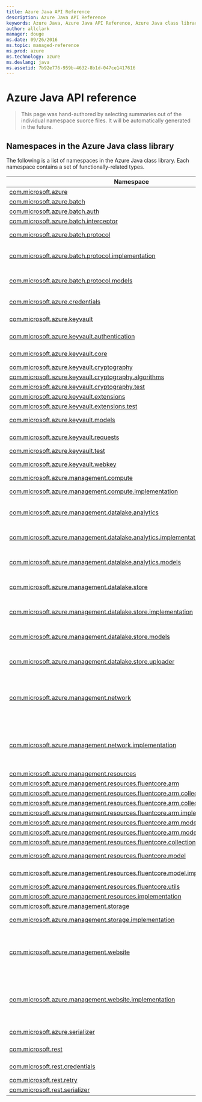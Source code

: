 ```yaml
---
title: Azure Java API Reference
description: Azure Java API Reference
keywords: Azure Java, Azure Java API Reference, Azure Java class library
author: allclark
manager: douge
ms.date: 09/26/2016
ms.topic: managed-reference
ms.prod: azure
ms.technology: azure
ms.devlang: java
ms.assetid: 7b92e776-959b-4632-8b1d-047ce1417616
---
```


# Azure Java API reference

> This page was hand-authored by selecting summaries out of the individual namespace suorce files.
> It will be automatically generated in the future.

## Namespaces in the Azure Java class library

The following is a list of namespaces in the Azure Java class library. Each namespace contains a set of functionally-related types.

<table class="table table-bordered table-striped table-condensed">
<thead>
   <tr>
      <th>Namespace</th>
      <th>Description</th>
   </tr>
</thead>
<tr>
   <td><a href="com.microsoft.azure">com.microsoft.azure</a></td>
   <td>This package contains the `com.microsoft.azure._azure` rollup client.
   </td>
</tr>
<tr>
   <td><a href="com.microsoft.azure.batch">com.microsoft.azure.batch</a></td>
   <td>This package contains the classes for `com.microsoft.azure.batch._batch_client`.
   </td>
</tr>
<tr>
   <td><a href="com.microsoft.azure.batch.auth">com.microsoft.azure.batch.auth</a></td>
   <td>
   </td>
</tr>
<tr>
   <td><a href="com.microsoft.azure.batch.interceptor">com.microsoft.azure.batch.interceptor</a></td>
   <td>
   </td>
</tr>
<tr>
   <td><a href="com.microsoft.azure.batch.protocol">com.microsoft.azure.batch.protocol</a></td>
   <td>This package contains the classes for `com.microsoft.azure.batch.protocol._batch_service_client`.
   A client for issuing REST requests to the `com.microsoft.azure._azure` Batch service.
   </td>
</tr>
<tr>
   <td><a href="com.microsoft.azure.batch.protocol.implementation">com.microsoft.azure.batch.protocol.implementation</a></td>
   <td>This package contains the implementation classes for `com.microsoft.azure.batch.protocol._batch_service_client`.
   A client for issuing REST requests to the `com.microsoft.azure._azure`
   </td>
</tr>
<tr>
   <td><a href="com.microsoft.azure.batch.protocol.models">com.microsoft.azure.batch.protocol.models</a></td>
   <td>This package contains the models classes for `com.microsoft.azure.batch.protocol._batch_service_client`.
   A client for issuing REST requests to the `com.microsoft.azure._azure` Batch service.
   </td>
</tr>
<tr>
   <td><a href="com.microsoft.azure.credentials">com.microsoft.azure.credentials</a></td>
   <td>The package provides 2 credential classes that work with AutoRest generated `com.microsoft.azure._azure` clients for authentication purposes through `com.microsoft.azure._azure`.
   </td>
</tr>
<tr>
   <td><a href="com.microsoft.azure.keyvault">com.microsoft.azure.keyvault</a></td>
   <td>This package contains the classes for `com.microsoft.azure.keyvault._key_vault_client`. Performs cryptographic key operations and vault operations against the Key Vault service.
   </td>
</tr>
<tr>
   <td><a href="com.microsoft.azure.keyvault.authentication">com.microsoft.azure.keyvault.authentication</a></td>
   <td>This package contains the classes for `com.microsoft.azure.keyvault._key_vault_client`. Performs cryptographic key operations and vault operations against the Key Vault service.
   </td>
</tr>
<tr>
   <td><a href="com.microsoft.azure.keyvault.core">com.microsoft.azure.keyvault.core</a></td>
   <td>This package contains the interface for `com.microsoft.azure.keyvault.core._i_key` and `com.microsoft.azure.keyvault.core._i_key_resolver`.
   </td>
</tr>
<tr>
   <td><a href="com.microsoft.azure.keyvault.cryptography">com.microsoft.azure.keyvault.cryptography</a></td>
   <td>
   </td>
</tr>
<tr>
   <td><a href="com.microsoft.azure.keyvault.cryptography.algorithms">com.microsoft.azure.keyvault.cryptography.algorithms</a></td>
   <td>
   </td>
</tr>
<tr>
   <td><a href="com.microsoft.azure.keyvault.cryptography.test">com.microsoft.azure.keyvault.cryptography.test</a></td>
   <td>
   </td>
</tr>
<tr>
   <td><a href="com.microsoft.azure.keyvault.extensions">com.microsoft.azure.keyvault.extensions</a></td>
   <td>
   </td>
</tr>
<tr>
   <td><a href="com.microsoft.azure.keyvault.extensions.test">com.microsoft.azure.keyvault.extensions.test</a></td>
   <td>
   </td>
</tr>
<tr>
   <td><a href="com.microsoft.azure.keyvault.models">com.microsoft.azure.keyvault.models</a></td>
   <td>This package contains the models classes for `com.microsoft.azure.keyvault._key_vault_client`. Performs cryptographic key operations and vault operations against the Key Vault service.
   </td>
</tr>
<tr>
   <td><a href="com.microsoft.azure.keyvault.requests">com.microsoft.azure.keyvault.requests</a></td>
   <td>This package contains the classes for `com.microsoft.azure.keyvault._key_vault_client`. Performs cryptographic key operations and vault operations against the Key Vault service.
   </td>
</tr>
<tr>
   <td><a href="com.microsoft.azure.keyvault.test">com.microsoft.azure.keyvault.test</a></td>
   <td>
   </td>
</tr>
<tr>
   <td><a href="com.microsoft.azure.keyvault.webkey">com.microsoft.azure.keyvault.webkey</a></td>
   <td>This package contains the classes for `com.microsoft.azure.keyvault._key_vault_client`. Performs cryptographic key operations and vault operations against the Key Vault service.
   </td>
</tr>
<tr>
   <td><a href="com.microsoft.azure.management.compute">com.microsoft.azure.management.compute</a></td>
   <td>This package contains the classes for ComputeManagementClient. The Compute Management Client.
   </td>
</tr>
<tr>
   <td><a href="com.microsoft.azure.management.compute.implementation">com.microsoft.azure.management.compute.implementation</a></td>
   <td>This package contains the implementation classes for ComputeManagementClient. The Compute Management Client.
   </td>
</tr>
<tr>
   <td><a href="com.microsoft.azure.management.datalake.analytics">com.microsoft.azure.management.datalake.analytics</a></td>
   <td>This package contains the classes for `com.microsoft.azure.management.datalake.analytics._data_lake_analytics_catalog_management_client`. Creates an `com.microsoft.azure._azure` Data Lake Analytics catalog client.
   </td>
</tr>
<tr>
   <td><a href="com.microsoft.azure.management.datalake.analytics.implementation">com.microsoft.azure.management.datalake.analytics.implementation</a></td>
   <td>This package contains the implementation classes for `com.microsoft.azure.management.datalake.analytics._data_lake_analytics_catalog_management_client`. Creates an `com.microsoft.azure._azure` Data Lake Analytics catalog client.
   </td>
</tr>
<tr>
   <td><a href="com.microsoft.azure.management.datalake.analytics.models">com.microsoft.azure.management.datalake.analytics.models</a></td>
   <td>This package contains the models classes for `com.microsoft.azure.management.datalake.analytics._data_lake_analytics_catalog_management_client`. Creates an `com.microsoft.azure._azure` Data Lake Analytics catalog client.
   </td>
</tr>
<tr>
   <td><a href="com.microsoft.azure.management.datalake.store">com.microsoft.azure.management.datalake.store</a></td>
   <td>This package contains the classes for `com.microsoft.azure.management.datalake.store._data_lake_store_file_system_management_client`. Creates an `com.microsoft.azure._azure` Data Lake Store filesystem client.
   </td>
</tr>
<tr>
   <td><a href="com.microsoft.azure.management.datalake.store.implementation">com.microsoft.azure.management.datalake.store.implementation</a></td>
   <td>This package contains the implementation classes for `com.microsoft.azure.management.datalake.store._data_lake_store_file_system_management_client`. Creates an `com.microsoft.azure._azure` Data Lake Store filesystem client.
   </td>
</tr>
<tr>
   <td><a href="com.microsoft.azure.management.datalake.store.models">com.microsoft.azure.management.datalake.store.models</a></td>
   <td>This package contains the models classes for `com.microsoft.azure.management.datalake.store._data_lake_store_file_system_management_client`. Creates an `com.microsoft.azure._azure` Data Lake Store filesystem client.
   </td>
</tr>
<tr>
   <td><a href="com.microsoft.azure.management.datalake.store.uploader">com.microsoft.azure.management.datalake.store.uploader</a></td>
   <td>This package contains the classes for `com.microsoft.azure.management.datalake.store.uploader._data_lake_store_uploader`. The client used to efficiently and rapidly upload files into an `com.microsoft.azure._azure` Data Lake Store account.
   </td>
</tr>
<tr>
   <td><a href="com.microsoft.azure.management.network">com.microsoft.azure.management.network</a></td>
   <td>This package contains the classes for NetworkManagementClient. The Microsoft `com.microsoft.azure._azure``com.microsoft.azure.management.network._network` management API provides a RESTful set of web services that interact with Microsoft `com.microsoft.azure._azure``com.microsoft.azure.management.network._networks` service to manage your network resrources. The API has entities that capture the relationship between an end user and the Microsoft `com.microsoft.azure._azure``com.microsoft.azure.management.network._networks` service.
   </td>
</tr>
<tr>
   <td><a href="com.microsoft.azure.management.network.implementation">com.microsoft.azure.management.network.implementation</a></td>
   <td>This package contains the implementation classes for NetworkManagementClient. The Microsoft `com.microsoft.azure._azure``com.microsoft.azure.management.network._network` management API provides a RESTful set of web services that interact with Microsoft `com.microsoft.azure._azure``com.microsoft.azure.management.network._networks` service to manage your network resrources. The API has entities that capture the relationship between an end user and the Microsoft `com.microsoft.azure._azure``com.microsoft.azure.management.network._networks` service.
   </td>
</tr>
<tr>
   <td><a href="com.microsoft.azure.management.resources">com.microsoft.azure.management.resources</a></td>
   <td>This package contains the classes for ResourceManagementClient.
   </td>
</tr>
<tr>
   <td><a href="com.microsoft.azure.management.resources.fluentcore.arm">com.microsoft.azure.management.resources.fluentcore.arm</a></td>
   <td>This package contains the base class for resource collections.
   </td>
</tr>
<tr>
   <td><a href="com.microsoft.azure.management.resources.fluentcore.arm.collection">com.microsoft.azure.management.resources.fluentcore.arm.collection</a></td>
   <td>
   </td>
</tr>
<tr>
   <td><a href="com.microsoft.azure.management.resources.fluentcore.arm.collection.implementation">com.microsoft.azure.management.resources.fluentcore.arm.collection.implementation</a></td>
   <td>
   </td>
</tr>
<tr>
   <td><a href="com.microsoft.azure.management.resources.fluentcore.arm.implementation">com.microsoft.azure.management.resources.fluentcore.arm.implementation</a></td>
   <td>This package contains the implementations for ARM base classes.
   </td>
</tr>
<tr>
   <td><a href="com.microsoft.azure.management.resources.fluentcore.arm.models">com.microsoft.azure.management.resources.fluentcore.arm.models</a></td>
   <td>This package contains the base classes for resource models.
   </td>
</tr>
<tr>
   <td><a href="com.microsoft.azure.management.resources.fluentcore.arm.models.implementation">com.microsoft.azure.management.resources.fluentcore.arm.models.implementation</a></td>
   <td>This package contains the classes for ARM fluent core models implementation.
   </td>
</tr>
<tr>
   <td><a href="com.microsoft.azure.management.resources.fluentcore.collection">com.microsoft.azure.management.resources.fluentcore.collection</a></td>
   <td>This package contains the classes for ARM fluent core models implementation.
   </td>
</tr>
<tr>
   <td><a href="com.microsoft.azure.management.resources.fluentcore.model">com.microsoft.azure.management.resources.fluentcore.model</a></td>
   <td>This package contains the base implementation classes for resource models, and their variants for creating and updating scenarios.
   </td>
</tr>
<tr>
   <td><a href="com.microsoft.azure.management.resources.fluentcore.model.implementation">com.microsoft.azure.management.resources.fluentcore.model.implementation</a></td>
   <td>This package contains the base implementation classes for resource models, and their variants for creating and updating scenarios.
   </td>
</tr>
<tr>
   <td><a href="com.microsoft.azure.management.resources.fluentcore.utils">com.microsoft.azure.management.resources.fluentcore.utils</a></td>
   <td>This package contains a few utility classes for working with `com.microsoft.azure._azure` resources.
   </td>
</tr>
<tr>
   <td><a href="com.microsoft.azure.management.resources.implementation">com.microsoft.azure.management.resources.implementation</a></td>
   <td>This package contains the implementation classes for ResourceManagementClient.
   </td>
</tr>
<tr>
   <td><a href="com.microsoft.azure.management.storage">com.microsoft.azure.management.storage</a></td>
   <td>This package contains the classes for StorageManagementClient. The Storage Management Client.
   </td>
</tr>
<tr>
   <td><a href="com.microsoft.azure.management.storage.implementation">com.microsoft.azure.management.storage.implementation</a></td>
   <td>This package contains the implementation classes for StorageManagementClient. The Storage Management Client.
   </td>
</tr>
<tr>
   <td><a href="com.microsoft.azure.management.website">com.microsoft.azure.management.website</a></td>
   <td>This package contains the classes for WebSiteManagementClient. Use these APIs to manage `com.microsoft.azure._azure` Websites resources through the `com.microsoft.azure._azure``com.microsoft.azure._resource` Manager. All task operations conform to the HTTP/1.1 protocol specification and each operation returns an x-ms-request-id header that can be used to obtain information about the request. You must make sure that requests made to these resources are secure. For more information, see <ulink url="https://msdn.microsoft.com/en-us/library/azure/dn790557.aspx">Authenticating Azure Resource Manager requests.</ulink>.
   </td>
</tr>
<tr>
   <td><a href="com.microsoft.azure.management.website.implementation">com.microsoft.azure.management.website.implementation</a></td>
   <td>This package contains the implementation classes for WebSiteManagementClient. Use these APIs to manage `com.microsoft.azure._azure` Websites resources through the `com.microsoft.azure._azure``com.microsoft.azure._resource` Manager. All task operations conform to the HTTP/1.1 protocol specification and each operation returns an x-ms-request-id header that can be used to obtain information about the request. You must make sure that requests made to these resources are secure. For more information, see <ulink url="https://msdn.microsoft.com/en-us/library/azure/dn790557.aspx">Authenticating Azure Resource Manager requests.</ulink>.
   </td>
</tr>
<tr>
   <td><a href="com.microsoft.azure.serializer">com.microsoft.azure.serializer</a></td>
   <td>The package contains classes that handle serialization and deserialization for the REST call payloads in `com.microsoft.azure._azure`.
   </td>
</tr>
<tr>
   <td><a href="com.microsoft.rest">com.microsoft.rest</a></td>
   <td>The package contains the runtime classes required for AutoRest generated clients to compile and function. To learn more about AutoRest generator, see <ulink url="https://github.com/azure/autorest">https://github.com/azure/autorest</ulink>.
   </td>
</tr>
<tr>
   <td><a href="com.microsoft.rest.credentials">com.microsoft.rest.credentials</a></td>
   <td>The package provides 2 basic credential classes that work with AutoRest generated clients for authentication purposes.
   </td>
</tr>
<tr>
   <td><a href="com.microsoft.rest.retry">com.microsoft.rest.retry</a></td>
   <td>The package contains classes that define the retry behaviors when an error occurs during a REST call.
   </td>
</tr>
<tr>
   <td><a href="com.microsoft.rest.serializer">com.microsoft.rest.serializer</a></td>
   <td>The package contains classes that handle serialization and deserialization for the REST call payloads.
   </td>
</tr>
</table>
